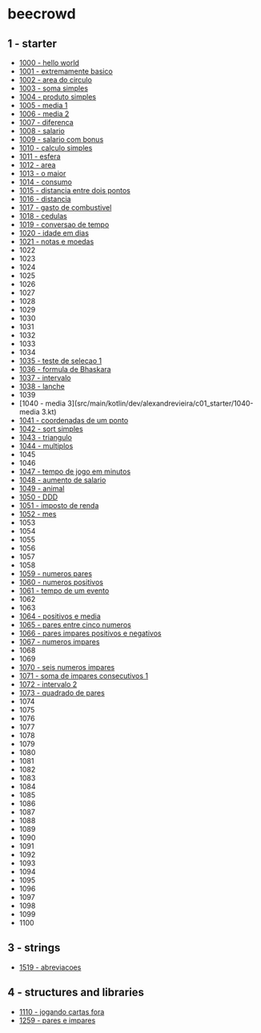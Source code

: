 # beecrowd

## 1 - starter
 - [1000 - hello world](src/main/kotlin/dev/alexandrevieira/c01_starter/1000-hello-world.kt)
 - [1001 - extremamente basico](src/main/kotlin/dev/alexandrevieira/c01_starter/1001-extremamente-basico.kt)
 - [1002 - area do circulo](src/main/kotlin/dev/alexandrevieira/c01_starter/1002-area-do-cirulo.kt)
 - [1003 - soma simples](src/main/kotlin/dev/alexandrevieira/c01_starter/1003-soma-simples.kt)
 - [1004 - produto simples](src/main/kotlin/dev/alexandrevieira/c01_starter/1004-produto-simples.kt)
 - [1005 - media 1](src/main/kotlin/dev/alexandrevieira/c01_starter/1005-media-1.kt)
 - [1006 - media 2](src/main/kotlin/dev/alexandrevieira/c01_starter/1006-media-2.kt)
 - [1007 - diferenca](src/main/kotlin/dev/alexandrevieira/c01_starter/1007-diferenca.kt)
 - [1008 - salario](src/main/kotlin/dev/alexandrevieira/c01_starter/1008-salario.kt)
 - [1009 - salario com bonus](src/main/kotlin/dev/alexandrevieira/c01_starter/1009-salario-com-bonus.kt)
 - [1010 - calculo simples](src/main/kotlin/dev/alexandrevieira/c01_starter/1010-calculo-simples.kt)
 - [1011 - esfera](src/main/kotlin/dev/alexandrevieira/c01_starter/1011-esfera.kt)
 - [1012 - area](src/main/kotlin/dev/alexandrevieira/c01_starter/1012-area.kt)
 - [1013 - o maior](src/main/kotlin/dev/alexandrevieira/c01_starter/1013-o-maior.kt)
 - [1014 - consumo](src/main/kotlin/dev/alexandrevieira/c01_starter/1014-consumo.kt)
 - [1015 - distancia entre dois pontos](src/main/kotlin/dev/alexandrevieira/c01_starter/1015-distancia-entre-dois-pontos.kt)
 - [1016 - distancia](src/main/kotlin/dev/alexandrevieira/c01_starter/1016-distancia.kt)
 - [1017 - gasto de combustivel](src/main/kotlin/dev/alexandrevieira/c01_starter/1017-gasto-de-combustivel.kt)
 - [1018 - cedulas](src/main/kotlin/dev/alexandrevieira/c01_starter/1018-cedulas.kt)
 - [1019 - conversao de tempo](src/main/kotlin/dev/alexandrevieira/c01_starter/1019-conversao-de-tempo.kt)
 - [1020 - idade em dias](src/main/kotlin/dev/alexandrevieira/c01_starter/1020-idade-em-dias.kt)
 - [1021 - notas e moedas](src/main/kotlin/dev/alexandrevieira/c01_starter/1021-notas-e-moedas.kt)
 - 1022
 - 1023
 - 1024
 - 1025
 - 1026
 - 1027
 - 1028
 - 1029
 - 1030
 - 1031
 - 1032
 - 1033
 - 1034
 - [1035 - teste de selecao 1](src/main/kotlin/dev/alexandrevieira/c01_starter/1035-teste-de-selecao-1.kt)
 - [1036 - formula de Bhaskara](src/main/kotlin/dev/alexandrevieira/c01_starter/1036-formula-de-bhaskara.kt)
 - [1037 - intervalo](src/main/kotlin/dev/alexandrevieira/c01_starter/1037-intervalo.kt)
 - [1038 - lanche](src/main/kotlin/dev/alexandrevieira/c01_starter/1038-lanche.kt)
 - 1039
 - [1040 - media 3](src/main/kotlin/dev/alexandrevieira/c01_starter/1040-media 3.kt)
 - [1041 - coordenadas de um ponto](src/main/kotlin/dev/alexandrevieira/c01_starter/1041-coordenadas-de-um-ponto.kt)
 - [1042 - sort simples](src/main/kotlin/dev/alexandrevieira/c01_starter/1042-sort-simples.kt)
 - [1043 - triangulo](src/main/kotlin/dev/alexandrevieira/c01_starter/1043-triangulo.kt)
 - [1044 - multiplos](src/main/kotlin/dev/alexandrevieira/c01_starter/1044-multiplos.kt)
 - 1045
 - 1046
 - [1047 - tempo de jogo em minutos](src/main/kotlin/dev/alexandrevieira/c01_starter/1047-tempo-do-jogo-em-minutos.kt)
 - [1048 - aumento de salario](src/main/kotlin/dev/alexandrevieira/c01_starter/1048-aumento-de-salario.kt)
 - [1049 - animal](src/main/kotlin/dev/alexandrevieira/c01_starter/1049-animal.kt)
 - [1050 - DDD](src/main/kotlin/dev/alexandrevieira/c01_starter/1050-ddd.kt)
 - [1051 - imposto de renda](src/main/kotlin/dev/alexandrevieira/c01_starter/1051-imposto-de-renda.kt)
 - [1052 - mes](src/main/kotlin/dev/alexandrevieira/c01_starter/1052-mes.kt)
 - 1053
 - 1054
 - 1055
 - 1056
 - 1057
 - 1058
 - [1059 - numeros pares](src/main/kotlin/dev/alexandrevieira/c01_starter/1059-pares.kt)
 - [1060 - numeros positivos](src/main/kotlin/dev/alexandrevieira/c01_starter/1060-numeros-positivos.kt)
 - [1061 - tempo de um evento](src/main/kotlin/dev/alexandrevieira/c01_starter/1061-tempo-de-um-evento.kt)
 - 1062
 - 1063
 - [1064 - positivos e media](src/main/kotlin/dev/alexandrevieira/c01_starter/1064-positivos-e-media.kt)
 - [1065 - pares entre cinco numeros](src/main/kotlin/dev/alexandrevieira/c01_starter/1065-pares-entre-cinco-numeros.kt)
 - [1066 - pares impares positivos e negativos](src/main/kotlin/dev/alexandrevieira/c01_starter/1066-pares-impares-positivos-e-negativos.kt)
 - [1067 - numeros impares](src/main/kotlin/dev/alexandrevieira/c01_starter/1067-numeros-impares.kt)
 - 1068
 - 1069
 - [1070 - seis numeros impares](src/main/kotlin/dev/alexandrevieira/c01_starter/1070-seis-numeros-impares.kt)
 - [1071 - soma de impares consecutivos 1](src/main/kotlin/dev/alexandrevieira/c01_starter/1071-soma-de-impares-consecutivos-1.kt)
 - [1072 - intervalo 2](src/main/kotlin/dev/alexandrevieira/c01_starter/1072-intervalo-2.kt)
 - [1073 - quadrado de pares](src/main/kotlin/dev/alexandrevieira/c01_starter/1073-quadrado-de-pares.kt)
 - 1074
 - 1075
 - 1076
 - 1077
 - 1078
 - 1079
 - 1080
 - 1081
 - 1082
 - 1083
 - 1084
 - 1085
 - 1086
 - 1087
 - 1088
 - 1089
 - 1090
 - 1091
 - 1092
 - 1093
 - 1094
 - 1095
 - 1096
 - 1097
 - 1098
 - 1099
 - 1100

## 3 - strings
 - [1519 - abreviacoes](src/main/kotlin/dev/alexandrevieira/c03_strings/1519-abreviacoes.kt)

## 4 - structures and libraries

 - [1110 - jogando cartas fora](src/main/kotlin/dev/alexandrevieira/c04_structures_and_libs/1110-jogando-cartas-fora.kt)
 - [1259 - pares e impares](src/main/kotlin/dev/alexandrevieira/c04_structures_and_libs/1259-pares-e-impares.kt)
